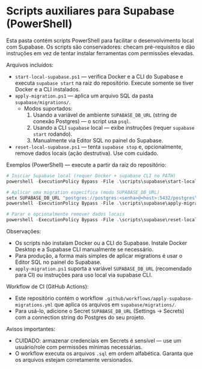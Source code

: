 # Scripts auxiliares para Supabase (PowerShell)

Esta pasta contém scripts PowerShell para facilitar o desenvolvimento local com Supabase. Os scripts são conservadores: checam pré-requisitos e dão instruções em vez de tentar instalar ferramentas com permissões elevadas.

Arquivos incluídos:

- `start-local-supabase.ps1` — verifica Docker e a CLI do Supabase e executa `supabase start` na raiz do repositório. Execute somente se tiver Docker e a CLI instalados.
- `apply-migration.ps1` — aplica um arquivo SQL da pasta `supabase/migrations/`.
	- Modos suportados:
		1. Usando a variável de ambiente `SUPABASE_DB_URL` (string de conexão Postgres) — o script usa `psql`.
		2. Usando a CLI `supabase` local — exibe instruções (requer `supabase start` rodando).
		3. Manualmente via Editor SQL no painel do Supabase.
- `reset-local-supabase.ps1` — tenta `supabase stop` e, opcionalmente, remove dados locais (ação destrutiva). Use com cuidado.

Exemplos (PowerShell) — execute a partir da raiz do repositório:

```powershell
# Iniciar Supabase local (requer Docker + supabase CLI no PATH)
powershell -ExecutionPolicy Bypass -File .\scripts\supabase\start-local-supabase.ps1

# Aplicar uma migration específica (modo SUPABASE_DB_URL)
setx SUPABASE_DB_URL "postgres://postgres:<senha>@<host>:5432/postgres"
powershell -ExecutionPolicy Bypass -File .\scripts\supabase\apply-migration.ps1 -MigrationFile .\supabase\migrations\20251016120000_fix_bkj1611_values.sql

# Parar e opcionalmente remover dados locais
powershell -ExecutionPolicy Bypass -File .\scripts\supabase\reset-local-supabase.ps1
```

Observações:

- Os scripts não instalam Docker ou a CLI do Supabase. Instale Docker Desktop e a Supabase CLI manualmente se necessário.
- Para produção, a forma mais simples de aplicar migrations é usar o Editor SQL no painel do Supabase.
- `apply-migration.ps1` suporta a variável `SUPABASE_DB_URL` (recomendado para CI) ou instruções para uso local via supabase CLI.

Workflow de CI (GitHub Actions):

- Este repositório contém o workflow `.github/workflows/apply-supabase-migrations.yml` que aplica os arquivos em `supabase/migrations/`.
- Para usá-lo, adicione o Secret `SUPABASE_DB_URL` (Settings → Secrets) com a connection string do Postgres do seu projeto.

Avisos importantes:

- CUIDADO: armazenar credenciais em Secrets é sensível — use um usuário/role com permissões mínimas necessárias.
- O workflow executa os arquivos `.sql` em ordem alfabética. Garanta que os arquivos estejam corretamente versionados.

